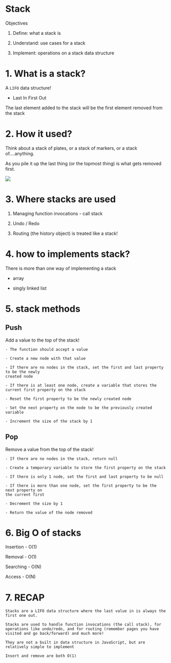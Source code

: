 # Stack

Objectives

1. Define: what a stack is

2. Understand: use cases for a stack

3. Implement: operations on a stack data structure

# 1. What is a stack?

A `LIFO` data structure!

- Last In First Out

The last element added to the stack will be the first element removed from the stack

# 2. How it used?

Think about a stack of plates, or a stack of markers, or a stack of....anything.

As you pile it up the last thing (or the topmost thing) is what gets removed first.

![](https://prepinsta.com/wp-content/uploads/2023/02/Representation-of-Stack-As-Linked-linked-in-C.webp)

# 3. Where stacks are used

1. Managing function invocations - call stack

2. Undo / Redo

3. Routing (the history object) is treated like a stack!

# 4. how to implements stack?

There is more than one way of implementing a stack

- array

- singly linked list

# 5. stack methods

## Push

Add a value to the top of the stack!

```
- The function should accept a value

- Create a new node with that value

- If there are no nodes in the stack, set the first and last property to be the newly
created node

- If there is at least one node, create a variable that stores the current first property on the stack

- Reset the first property to be the newly created node

- Set the next property on the node to be the previously created variable

- Increment the size of the stack by 1
```

## Pop

Remove a value from the top of the stack!

```
- If there are no nodes in the stack, return null

- Create a temporary variable to store the first property on the stack

- If there is only 1 node, set the first and last property to be null

- If there is more than one node, set the first property to be the next property on
the current first

- Decrement the size by 1

- Return the value of the node removed
```

# 6. Big O of stacks

Insertion - O(1)

Removal - O(1)

Searching - O(N)

Access - O(N)

# 7. RECAP

```
Stacks are a LIFO data structure where the last value in is always the first one out.
```

```
Stacks are used to handle function invocations (the call stack), for operations like undo/redo, and for routing (remember pages you have visited and go back/forward) and much more!
```

```
They are not a built in data structure in JavaScript, but are relatively simple to implement
```

```
Insert and remove are both O(1)
```
